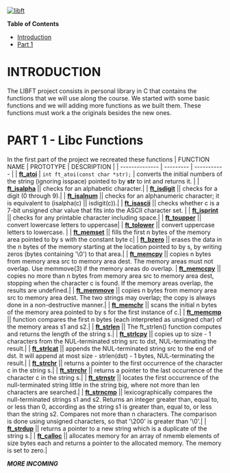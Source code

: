 [![libft](https://user-images.githubusercontent.com/102623863/185230931-b0ae9c6d-5329-40e2-9873-8da41a4ea032.png)](https://linktr.ee/vtrevisa)


**Table of Contents**
* [Introduction](#introduction)
* [Part 1](#part-1---libc-functions)

# INTRODUCTION

The LIBFT project consists in personal library in C that contains the functions that we will use along the course. We started with some basic functions and we will adding more functions as we built them. These functions must work a the originals besides the new ones.

# PART 1 - Libc Functions

In the first part of the project we recreated these functions
| FUNCTION NAME  | PROTOTYPE | DESCRIPTION | 
| -------------- | --------- | ----------- |
| [**ft\_atoi**](https://github.com/vtrevisa/Libft/blob/master/Src/ft_atoi.c) | ```int ft_atoi(const char *str);``` | converts the initial numbers of the string (ignoring isspace) pointed to by **str** to int and returns it. |
| [**ft\_isalpha**](https://github.com/vtrevisa/Libft/blob/master/Src/ft_isalpha.c) || checks for an alphabetic character.|
| [**ft\_isdigit**](https://github.com/vtrevisa/Libft/blob/master/Src/ft_isdigit.c) || checks for a digit (0 through 9).|
| [**ft\_isalnum**](https://github.com/vtrevisa/Libft/blob/master/Src/ft_isalnum.c) || checks for an alphanumeric character; it  is  equivalent  to (isalpha(c) || isdigit(c)).|
| [**ft\_isascii**](https://github.com/vtrevisa/Libft/blob/master/Src/ft_isascii.c) || checks  whether  c  is a 7-bit unsigned char value that fits into the ASCII character set. |
| [**ft\_isprint**](https://github.com/vtrevisa/Libft/blob/master/Src/ft_isprint.c) || checks for any printable character including space.|
| [**ft\_toupper**](https://github.com/vtrevisa/Libft/blob/master/Src/ft_toupper.c) || convert lowercase letters to uppercase|
| [**ft\_tolower**](https://github.com/vtrevisa/Libft/blob/master/Src/ft_tolower.c) || convert uppercase letters to lowercase. |
| [**ft\_memset**](https://github.com/vtrevisa/Libft/blob/master/Src/ft_memset.c) || fills the first n bytes of the memory area pointed to by s with the constant byte c|
| [**ft\_bzero**](https://github.com/vtrevisa/Libft/blob/master/Src/ft_bzero.c) || erases the data in the n bytes of the memory starting at the location pointed to by s, by writing zeros (bytes containing '\0') to that area.|
| [**ft\_memcpy**](https://github.com/vtrevisa/Libft/blob/master/Src/ft_memcpy.c) || copies n bytes from memory area src to memory area dest.  The memory areas must not overlap.  Use  memmove(3)  if the memory areas do overlap.
| [**ft\_memccpy**](https://github.com/vtrevisa/Libft/blob/master/Src/ft_memccpy.c) || copies no more than n bytes from memory area src to memory area dest, stopping when the character c is found. If the memory areas overlap, the results are undefined.|
| [**ft\_memmove**](https://github.com/vtrevisa/Libft/blob/master/Src/ft_memmove.c) || copies n bytes from memory area src to memory area dest. The two strings may overlap; the copy is always done in a non-destructive manner.|
| [**ft\_memchr**](https://github.com/vtrevisa/Libft/blob/master/Src/ft_memchr.c) || scans the initial n bytes of the memory area pointed to by s for the first instance of c.|
| [**ft\_memcmp**](https://github.com/vtrevisa/Libft/blob/master/Src/ft_memcmp.c) || function compares the first n bytes (each interpreted as unsigned char) of the memory areas s1 and s2.|
| [**ft\_strlen**](https://github.com/vtrevisa/Libft/blob/master/Src/ft_strlen.c) || The ft\_strlen() function computes and returns the length of the string s.|
| [**ft\_strlcpy**](https://github.com/vtrevisa/Libft/blob/master/Src/ft_strlcpy.c) || copies up to size - 1 characters from the NUL-terminated string src to dst, NUL-terminating the result.|
| [**ft\_strlcat**](https://github.com/vtrevisa/Libft/blob/master/Src/ft_strlcat.c) ||  appends the NUL-terminated string src to the end of dst.  It will append at most size - strlen(dst) - 1 bytes, NUL-terminating the result.|
| [**ft\_strchr**](https://github.com/vtrevisa/Libft/blob/master/Src/ft_strchr.c) || returns a pointer to the first occurrence of the character c in the string s.|
| [**ft\_strrchr**](https://github.com/vtrevisa/Libft/blob/master/Src/ft_strrchr.c) || returns a pointer to the last occurrence  of the character c in the string s.|
| [**ft\_strnstr**](https://github.com/vtrevisa/Libft/blob/master/Src/ft_strnstr.c) || locates the first occurrence of the null-terminated string little in the string big, where not more than len characters are searched.|
| [**ft\_strncmp**](https://github.com/vtrevisa/Libft/blob/master/Src/ft_strncmp.c) || lexicographically compares the null-terminated strings s1 and s2. Returns an integer greater than, equal to, or less than 0, according as the string s1 is greater than, equal to, or less than the string s2. Compares not more than n characters. The comparison is done using unsigned characters, so that '\200' is greater than '\0'.|
| [**ft\_strdup**](https://github.com/vtrevisa/Libft/blob/master/Src/ft_strdup.c) || returns a pointer to a new string which is a duplicate  of  the string s.|
| [**ft\_calloc**](https://github.com/vtrevisa/Libft/blob/master/Src/ft_calloc.c) ||  allocates memory for an array of  nmemb  elements  of  size  bytes  each and returns a pointer to the allocated memory. The memory is set to zero.|

***MORE INCOMING***
